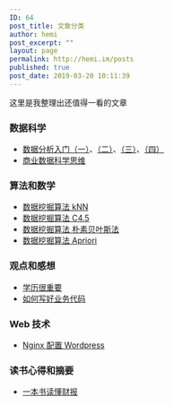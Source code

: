 ```yaml
---
ID: 64
post_title: 文章分类
author: hemi
post_excerpt: ""
layout: page
permalink: http://hemi.im/posts
published: true
post_date: 2019-03-20 10:11:39
---
```

<!-- wp:paragraph -->
<p>这里是我整理出还值得一看的文章</p>
<!-- /wp:paragraph -->

<!-- wp:heading {"level":3} -->
<h3>数据科学</h3>
<!-- /wp:heading -->

<!-- wp:list -->
<ul><li><a rel="noreferrer noopener" aria-label=" (opens in a new tab)" href="http://hemi.im/archives/118" target="_blank">数据分析入门（一）</a>、<a rel="noreferrer noopener" aria-label=" (opens in a new tab)" href="http://hemi.im/archives/127" target="_blank">（二）</a>、<a rel="noreferrer noopener" aria-label=" (opens in a new tab)" href="http://hemi.im/archives/148" target="_blank">（三）</a>、<a href="http://hemi.im/archives/191" target="_blank" rel="noreferrer noopener" aria-label=" (opens in a new tab)">（四）</a></li><li><a href="http://hemi.im/archives/185">商业数据科学思维</a></li></ul>
<!-- /wp:list -->

<!-- wp:heading {"level":3} -->
<h3>算法和数学</h3>
<!-- /wp:heading -->

<!-- wp:list -->
<ul><li><a rel="noreferrer noopener" aria-label=" (opens in a new tab)" href="http://hemi.im/archives/174" target="_blank">数据挖掘算法 kNN</a></li><li><a rel="noreferrer noopener" aria-label=" (opens in a new tab)" href="http://hemi.im/archives/159" target="_blank">数据挖掘算法 C4.5</a></li><li><a rel="noreferrer noopener" aria-label="数据挖掘算法 朴素贝叶斯法 (opens in a new tab)" href="http://hemi.im/archives/197" target="_blank">数据挖掘算法 朴素贝叶斯法</a></li><li><a href="http://hemi.im/archives/230">数据挖掘算法 Apriori</a></li></ul>
<!-- /wp:list -->

<!-- wp:heading {"level":3} -->
<h3>观点和感想</h3>
<!-- /wp:heading -->

<!-- wp:list -->
<ul><li><a rel="noreferrer noopener" aria-label=" (opens in a new tab)" href="http://hemi.im/archives/92" target="_blank">学历很重要</a></li><li><a href="http://hemi.im/archives/88" target="_blank" rel="noreferrer noopener" aria-label=" (opens in a new tab)">如何写好业务代码</a></li></ul>
<!-- /wp:list -->

<!-- wp:heading {"level":3} -->
<h3>Web 技术</h3>
<!-- /wp:heading -->

<!-- wp:list -->
<ul><li><a href="http://hemi.im/archives/31" target="_blank" rel="noreferrer noopener" aria-label=" (opens in a new tab)">Nginx 配置 Wordpress</a></li></ul>
<!-- /wp:list -->

<!-- wp:heading {"level":3} -->
<h3>读书心得和摘要</h3>
<!-- /wp:heading -->

<!-- wp:list -->
<ul><li><a href="/archives/52" target="_blank" rel="noreferrer noopener" aria-label=" (opens in a new tab)">一本书读懂财报</a></li></ul>
<!-- /wp:list -->

<!-- wp:paragraph -->
<p></p>
<!-- /wp:paragraph -->